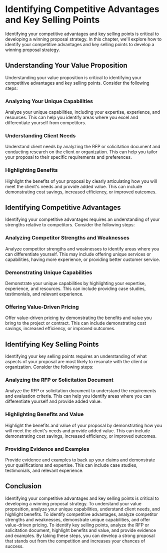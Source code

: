 Identifying Competitive Advantages and Key Selling Points
============================================================================================================

Identifying your competitive advantages and key selling points is critical to developing a winning proposal strategy. In this chapter, we'll explore how to identify your competitive advantages and key selling points to develop a winning proposal strategy.

Understanding Your Value Proposition
------------------------------------

Understanding your value proposition is critical to identifying your competitive advantages and key selling points. Consider the following steps:

### Analyzing Your Unique Capabilities

Analyze your unique capabilities, including your expertise, experience, and resources. This can help you identify areas where you excel and differentiate yourself from competitors.

### Understanding Client Needs

Understand client needs by analyzing the RFP or solicitation document and conducting research on the client or organization. This can help you tailor your proposal to their specific requirements and preferences.

### Highlighting Benefits

Highlight the benefits of your proposal by clearly articulating how you will meet the client's needs and provide added value. This can include demonstrating cost savings, increased efficiency, or improved outcomes.

Identifying Competitive Advantages
----------------------------------

Identifying your competitive advantages requires an understanding of your strengths relative to competitors. Consider the following steps:

### Analyzing Competitor Strengths and Weaknesses

Analyze competitor strengths and weaknesses to identify areas where you can differentiate yourself. This may include offering unique services or capabilities, having more experience, or providing better customer service.

### Demonstrating Unique Capabilities

Demonstrate your unique capabilities by highlighting your expertise, experience, and resources. This can include providing case studies, testimonials, and relevant experience.

### Offering Value-Driven Pricing

Offer value-driven pricing by demonstrating the benefits and value you bring to the project or contract. This can include demonstrating cost savings, increased efficiency, or improved outcomes.

Identifying Key Selling Points
------------------------------

Identifying your key selling points requires an understanding of what aspects of your proposal are most likely to resonate with the client or organization. Consider the following steps:

### Analyzing the RFP or Solicitation Document

Analyze the RFP or solicitation document to understand the requirements and evaluation criteria. This can help you identify areas where you can differentiate yourself and provide added value.

### Highlighting Benefits and Value

Highlight the benefits and value of your proposal by demonstrating how you will meet the client's needs and provide added value. This can include demonstrating cost savings, increased efficiency, or improved outcomes.

### Providing Evidence and Examples

Provide evidence and examples to back up your claims and demonstrate your qualifications and expertise. This can include case studies, testimonials, and relevant experience.

Conclusion
----------

Identifying your competitive advantages and key selling points is critical to developing a winning proposal strategy. To understand your value proposition, analyze your unique capabilities, understand client needs, and highlight benefits. To identify competitive advantages, analyze competitor strengths and weaknesses, demonstrate unique capabilities, and offer value-driven pricing. To identify key selling points, analyze the RFP or solicitation document, highlight benefits and value, and provide evidence and examples. By taking these steps, you can develop a strong proposal that stands out from the competition and increases your chances of success.
